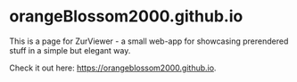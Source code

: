 # orangeBlossom2000.github.io

This is a page for ZurViewer - a small web-app for showcasing prerendered stuff in a simple but elegant way.

Check it out here: https://orangeblossom2000.github.io.
